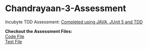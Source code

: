 # Chandrayaan-3-Assessment
Incubyte TDD Assessment: <ins>Completed using JAVA, JUnit 5 and TDD</ins>

<b>Checkout the Assessment Files:</b><br/>
[Code File](src/main/java/chandrayaan3/SpaceCraftControl.java) 
<br/>
[Test File](src/test/java/chandrayaan3/SpaceCraftControlTest.java)
<br/>

